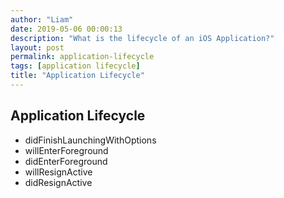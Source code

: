 ```yaml
---
author: "Liam"
date: 2019-05-06 00:00:13
description: "What is the lifecycle of an iOS Application?"
layout: post
permalink: application-lifecycle
tags: [application lifecycle]
title: "Application Lifecycle"
---
```


## Application Lifecycle

- didFinishLaunchingWithOptions
- willEnterForeground
- didEnterForeground
- willResignActive
- didResignActive
